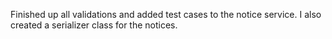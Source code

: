 Finished up all validations and added test cases to the notice service. I also created a serializer class for the notices.
